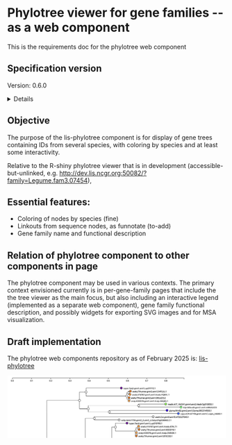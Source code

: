 # Phylotree viewer for gene families -- as a web component

This is the requirements doc for the phylotree web component

## Specification version
Version: 0.6.0

<details>

The initial draft of this document (0.5.0), 2025-02-27, is basically a review of the lis-phylotree web component that was written in summer/fall 2022. 
It is an assessment of features relative to the in-production R-Shiny funnotate phylotree viewer.

The spec was updated (0.6.0) on 2025-04-02 to reflect the separation into separate, modular components, including at least (1) phylotree viewer and (2) legend. The legend component is spec'd separately.

</details>

## Objective
The purpose of the lis-phylotree component is for display of gene trees containing IDs from several species, with coloring by species and at least some interactivity.

Relative to the R-shiny phylotree viewer that is in development (accessible-but-unlinked, e.g. http://dev.lis.ncgr.org:50082/?family=Legume.fam3.07454),

## Essential features:

  - Coloring of nodes by species (fine)
  - Linkouts from sequence nodes, as funnotate (to-add)
  - Gene family name and functional description

## Relation of phylotree component to other components in page

The phylotree component may be used in various contexts. The primary context envisioned currently is in
per-gene-family pages that include the the tree viewer as the main focus, but also including an interactive legend
(implemented as a separate web component), gene family functional description, and possibly widgets
for exporting SVG images and for MSA visualization.


## Draft implementation

The phylotree web components repository as of February 2025 is:
[lis-phylotree](https://github.com/legumeinfo/web-components/tree/component/lis-phylotree)


<img src="phylotree_component.png" alt="phylotree_component.png" width="1055px" >



